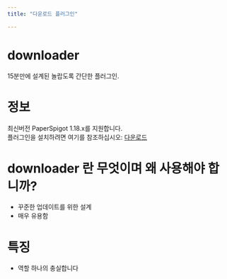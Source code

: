 ```yaml
---
title: "다운로드 플러그인"

---
```


# downloader 

15분만에 설계된 놀랍도록 간단한 플러그인.    


# 정보
최신버전 PaperSpigot 1.18.x를 지원합니다.  
플러그인을 설치하려면 여기를 참조하십시오: [다운로드](https://github.com/IngGameTeam/inggame/releases/latest/download/downloader.jar)

# downloader 란 무엇이며 왜 사용해야 합니까?
- 꾸준한 업데이트를 위한 설계
- 매우 유용함

# 특징
- 역할 하나의 충실합니다
